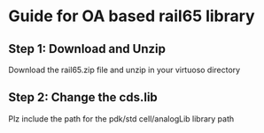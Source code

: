 # Guide for OA based rail65 library

## Step 1: Download and Unzip

Download the rail65.zip file and unzip in your virtuoso directory

## Step 2: Change the cds.lib 

Plz include the path for the pdk/std cell/analogLib library path
